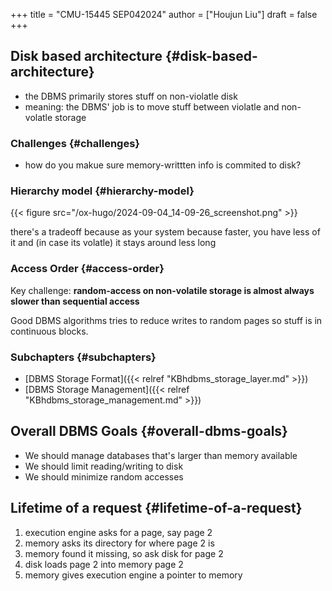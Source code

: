 +++
title = "CMU-15445 SEP042024"
author = ["Houjun Liu"]
draft = false
+++

## Disk based architecture {#disk-based-architecture}

-   the DBMS primarily stores stuff on non-violatle disk
-   meaning: the DBMS' job is to move stuff between violatle and non-volatle storage


### Challenges {#challenges}

-   how do you makue sure memory-writtten info is commited to disk?


### Hierarchy model {#hierarchy-model}

{{< figure src="/ox-hugo/2024-09-04_14-09-26_screenshot.png" >}}

there's a tradeoff because as your system because faster, you have less of it and (in case its volatle) it stays around less long


### Access Order {#access-order}

Key challenge: **random-access on non-volatile storage is almost always slower than sequential access**

Good DBMS algorithms tries to reduce writes to random pages so stuff is in continuous blocks.


### Subchapters {#subchapters}

-   [DBMS Storage Format]({{< relref "KBhdbms_storage_layer.md" >}})
-   [DBMS Storage Management]({{< relref "KBhdbms_storage_management.md" >}})


## Overall DBMS Goals {#overall-dbms-goals}

-   We should manage databases that's larger than memory available
-   We should limit reading/writing to disk
-   We should minimize random accesses


## Lifetime of a request {#lifetime-of-a-request}

1.  execution engine asks for a page, say page 2
2.  memory asks its directory for where page 2 is
3.  memory found it missing, so ask disk for page 2
4.  disk loads page 2 into memory page 2
5.  memory gives execution engine a pointer to memory
